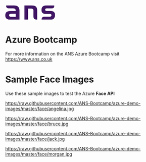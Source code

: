 ![ANS](../Images/ans_logo_small.png)
# Azure Bootcamp
For more information on the ANS Azure Bootcamp  visit https://www.ans.co.uk


# Sample Face Images
Use these sample images to test the Azure **Face API**

https://raw.githubusercontent.com/ANS-Bootcamp/azure-demo-images/master/face/angelina.jpg

https://raw.githubusercontent.com/ANS-Bootcamp/azure-demo-images/master/face/bruce.jpg

https://raw.githubusercontent.com/ANS-Bootcamp/azure-demo-images/master/face/jack.jpg

https://raw.githubusercontent.com/ANS-Bootcamp/azure-demo-images/master/face/morgan.jpg



